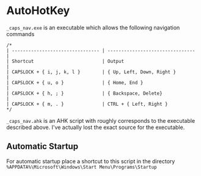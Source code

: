 # AutoHotKey
`_caps_nav.exe` is an executable which allows the following navigation commands

```
/* 
| -------------------------------- | -------------------------------- |
| Shortcut                         | Output                           |
| CAPSLOCK + { i, j, k, l }        | { Up, Left, Down, Right }        |
| CAPSLOCK + { u, o }              | { Home, End }                    |
| CAPSLOCK + { h, ; }              | { Backspace, Delete}             |
| CAPSLOCK + { m, . }              | CTRL + { Left, Right }
*/
```

`_caps_nav.ahk` is an AHK script with roughly corresponds to the executable described above. I've actually lost the exact source for the executable.

## Automatic Startup
For automatic startup place a shortcut to this script in the directory `%APPDATA%\Microsoft\Windows\Start Menu\Programs\Startup`